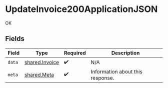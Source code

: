 # UpdateInvoice200ApplicationJSON

OK


## Fields

| Field                                            | Type                                             | Required                                         | Description                                      |
| ------------------------------------------------ | ------------------------------------------------ | ------------------------------------------------ | ------------------------------------------------ |
| `data`                                           | [shared.Invoice](../../models/shared/invoice.md) | :heavy_check_mark:                               | N/A                                              |
| `meta`                                           | [shared.Meta](../../models/shared/meta.md)       | :heavy_check_mark:                               | Information about this response.                 |